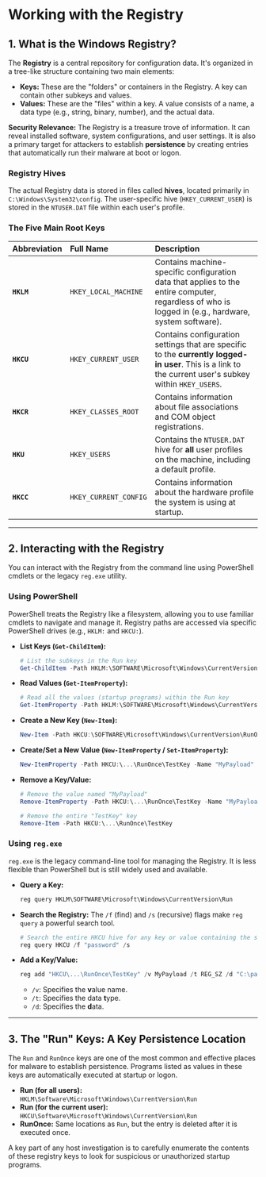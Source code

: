 # Working with the Registry


## 1. What is the Windows Registry?

The **Registry** is a central repository for configuration data. It's organized in a tree-like structure containing two main elements:
*   **Keys:** These are the "folders" or containers in the Registry. A key can contain other subkeys and values.
*   **Values:** These are the "files" within a key. A value consists of a name, a data type (e.g., string, binary, number), and the actual data.

**Security Relevance:** The Registry is a treasure trove of information. It can reveal installed software, system configurations, and user settings. It is also a primary target for attackers to establish **persistence** by creating entries that automatically run their malware at boot or logon.

### Registry Hives
The actual Registry data is stored in files called **hives**, located primarily in `C:\Windows\System32\config`. The user-specific hive (`HKEY_CURRENT_USER`) is stored in the `NTUSER.DAT` file within each user's profile.

### The Five Main Root Keys

| Abbreviation | Full Name | Description |
| :--- | :--- | :--- |
| **`HKLM`** | `HKEY_LOCAL_MACHINE` | Contains machine-specific configuration data that applies to the entire computer, regardless of who is logged in (e.g., hardware, system software). |
| **`HKCU`** | `HKEY_CURRENT_USER` | Contains configuration settings that are specific to the **currently logged-in user**. This is a link to the current user's subkey within `HKEY_USERS`. |
| **`HKCR`** | `HKEY_CLASSES_ROOT` | Contains information about file associations and COM object registrations. |
| **`HKU`** | `HKEY_USERS` | Contains the `NTUSER.DAT` hive for **all** user profiles on the machine, including a default profile. |
| **`HKCC`** | `HKEY_CURRENT_CONFIG` | Contains information about the hardware profile the system is using at startup. |

---

## 2. Interacting with the Registry

You can interact with the Registry from the command line using PowerShell cmdlets or the legacy `reg.exe` utility.

### Using PowerShell
PowerShell treats the Registry like a filesystem, allowing you to use familiar cmdlets to navigate and manage it. Registry paths are accessed via specific PowerShell drives (e.g., `HKLM:` and `HKCU:`).

*   **List Keys (`Get-ChildItem`):**
    ```powershell
    # List the subkeys in the Run key
    Get-ChildItem -Path HKLM:\SOFTWARE\Microsoft\Windows\CurrentVersion\Run
    ```
*   **Read Values (`Get-ItemProperty`):**
    ```powershell
    # Read all the values (startup programs) within the Run key
    Get-ItemProperty -Path HKLM:\SOFTWARE\Microsoft\Windows\CurrentVersion\Run
    ```
*   **Create a New Key (`New-Item`):**
    ```powershell
    New-Item -Path HKCU:\SOFTWARE\Microsoft\Windows\CurrentVersion\RunOnce\ -Name TestKey
    ```
*   **Create/Set a New Value (`New-ItemProperty` / `Set-ItemProperty`):**
    ```powershell
    New-ItemProperty -Path HKCU:\...\RunOnce\TestKey -Name "MyPayload" -PropertyType String -Value "C:\path\to\evil.exe"
    ```
*   **Remove a Key/Value:**
    ```powershell
    # Remove the value named "MyPayload"
    Remove-ItemProperty -Path HKCU:\...\RunOnce\TestKey -Name "MyPayload"
    
    # Remove the entire "TestKey" key
    Remove-Item -Path HKCU:\...\RunOnce\TestKey
    ```

### Using `reg.exe`
`reg.exe` is the legacy command-line tool for managing the Registry. It is less flexible than PowerShell but is still widely used and available.

*   **Query a Key:**
    ```powershell
    reg query HKLM\SOFTWARE\Microsoft\Windows\CurrentVersion\Run
    ```
*   **Search the Registry:** The `/f` (find) and `/s` (recursive) flags make `reg query` a powerful search tool.
    ```powershell
    # Search the entire HKCU hive for any key or value containing the string "password"
    reg query HKCU /f "password" /s
    ```
*   **Add a Key/Value:**
    ```powershell
    reg add "HKCU\...\RunOnce\TestKey" /v MyPayload /t REG_SZ /d "C:\path\to\evil.exe"
    ```
    *   `/v`: Specifies the **v**alue name.
    *   `/t`: Specifies the data **t**ype.
    *   `/d`: Specifies the **d**ata.

---

## 3. The "Run" Keys: A Key Persistence Location

The `Run` and `RunOnce` keys are one of the most common and effective places for malware to establish persistence. Programs listed as values in these keys are automatically executed at startup or logon.

*   **Run (for all users):** `HKLM\Software\Microsoft\Windows\CurrentVersion\Run`
*   **Run (for the current user):** `HKCU\Software\Microsoft\Windows\CurrentVersion\Run`
*   **RunOnce:** Same locations as `Run`, but the entry is deleted after it is executed once.

A key part of any host investigation is to carefully enumerate the contents of these registry keys to look for suspicious or unauthorized startup programs.

